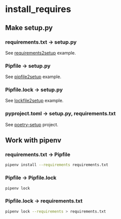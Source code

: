 # install_requires

## Make setup.py

### requirements.txt -> setup.py

See [requirements2setup](requirements2setup/setup.py) example.

### Pipfile -> setup.py

See [pipfile2setup](pipfile2setup/setup.py) example.


### Pipfile.lock -> setup.py

See [lockfile2setup](lockfile2setup/setup.py) example.


### pyproject.toml -> setup.py, requirements.txt

See [poetry-setup](https://github.com/orsinium/poetry-setup) project.


## Work with pipenv

### requirements.txt -> Pipfile

```bash
pipenv install --requirements requirements.txt
```

### Pipfile -> Pipfile.lock

```bash
pipenv lock
```

### Pipfile.lock -> requirements.txt

```bash
pipenv lock --requirements > requirements.txt
```
